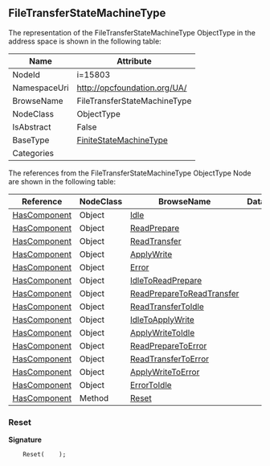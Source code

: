 <!-- objecttype -->
## FileTransferStateMachineType
  
<!-- end of text -->
The representation of the FileTransferStateMachineType ObjectType in the address space is shown in the following table:  

|Name|Attribute|
|---|---|
|NodeId|i=15803|
|NamespaceUri|http://opcfoundation.org/UA/|
|BrowseName|FileTransferStateMachineType|
|NodeClass|ObjectType|
|IsAbstract|False|
|BaseType|[FiniteStateMachineType](../../ObjectTypes/FiniteStateMachineType/readme.md)|
|Categories||

The references from the FileTransferStateMachineType ObjectType Node are shown in the following table:  

|Reference|NodeClass|BrowseName|DataType|TypeDefinition|ModellingRule|
|---|---|---|---|---|---|
|[HasComponent](../../ReferenceTypes/HasComponent/readme.md)|Object|[Idle](#Idle)||[InitialStateType](../../ObjectTypes/InitialStateType/readme.md)||
|[HasComponent](../../ReferenceTypes/HasComponent/readme.md)|Object|[ReadPrepare](#ReadPrepare)||[StateType](../../ObjectTypes/StateType/readme.md)||
|[HasComponent](../../ReferenceTypes/HasComponent/readme.md)|Object|[ReadTransfer](#ReadTransfer)||[StateType](../../ObjectTypes/StateType/readme.md)||
|[HasComponent](../../ReferenceTypes/HasComponent/readme.md)|Object|[ApplyWrite](#ApplyWrite)||[StateType](../../ObjectTypes/StateType/readme.md)||
|[HasComponent](../../ReferenceTypes/HasComponent/readme.md)|Object|[Error](#Error)||[StateType](../../ObjectTypes/StateType/readme.md)||
|[HasComponent](../../ReferenceTypes/HasComponent/readme.md)|Object|[IdleToReadPrepare](#IdleToReadPrepare)||[TransitionType](../../ObjectTypes/TransitionType/readme.md)||
|[HasComponent](../../ReferenceTypes/HasComponent/readme.md)|Object|[ReadPrepareToReadTransfer](#ReadPrepareToReadTransfer)||[TransitionType](../../ObjectTypes/TransitionType/readme.md)||
|[HasComponent](../../ReferenceTypes/HasComponent/readme.md)|Object|[ReadTransferToIdle](#ReadTransferToIdle)||[TransitionType](../../ObjectTypes/TransitionType/readme.md)||
|[HasComponent](../../ReferenceTypes/HasComponent/readme.md)|Object|[IdleToApplyWrite](#IdleToApplyWrite)||[TransitionType](../../ObjectTypes/TransitionType/readme.md)||
|[HasComponent](../../ReferenceTypes/HasComponent/readme.md)|Object|[ApplyWriteToIdle](#ApplyWriteToIdle)||[TransitionType](../../ObjectTypes/TransitionType/readme.md)||
|[HasComponent](../../ReferenceTypes/HasComponent/readme.md)|Object|[ReadPrepareToError](#ReadPrepareToError)||[TransitionType](../../ObjectTypes/TransitionType/readme.md)||
|[HasComponent](../../ReferenceTypes/HasComponent/readme.md)|Object|[ReadTransferToError](#ReadTransferToError)||[TransitionType](../../ObjectTypes/TransitionType/readme.md)||
|[HasComponent](../../ReferenceTypes/HasComponent/readme.md)|Object|[ApplyWriteToError](#ApplyWriteToError)||[TransitionType](../../ObjectTypes/TransitionType/readme.md)||
|[HasComponent](../../ReferenceTypes/HasComponent/readme.md)|Object|[ErrorToIdle](#ErrorToIdle)||[TransitionType](../../ObjectTypes/TransitionType/readme.md)||
|[HasComponent](../../ReferenceTypes/HasComponent/readme.md)|Method|[Reset](#Reset)|||[Mandatory](../../Objects/Mandatory/readme.md)|

### <a name="Reset"></a>Reset
  
**Signature**
```
    Reset(    );
```

